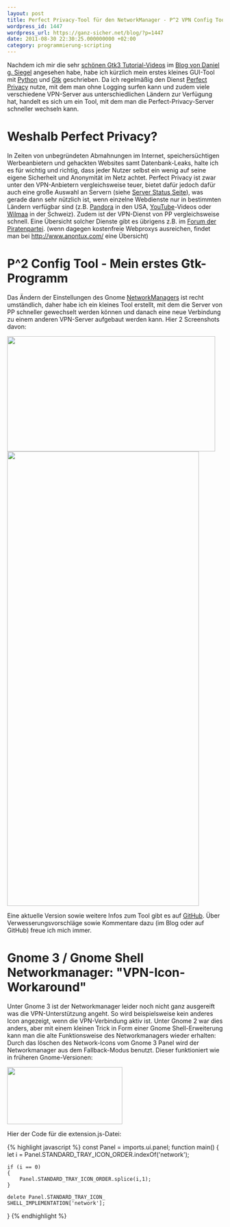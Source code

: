 ```yaml
---
layout: post
title: Perfect Privacy-Tool für den NetworkManager - P^2 VPN Config Tool
wordpress_id: 1447
wordpress_url: https://ganz-sicher.net/blog/?p=1447
date: 2011-08-30 22:30:25.000000000 +02:00
category: programmierung-scripting
---
```

Nachdem ich mir die sehr <a href="http://www.dgsiegel.net/news/2011_06_16-gnome_screencasts">schönen Gtk3 Tutorial-Videos</a> im <a href="http://www.dgsiegel.net/">Blog von Daniel g. Siegel</a> angesehen habe, habe ich kürzlich mein erstes kleines GUI-Tool mit <a href="http://www.python.org/">Python</a> und <a href="http://www.pygtk.org/">Gtk</a> geschrieben. Da ich regelmäßig den Dienst <a href="http://perfect-privacy.com/">Perfect Privacy</a> nutze, mit dem man ohne Logging surfen kann und zudem viele verschiedene VPN-Server aus unterschiedlichen Ländern zur Verfügung hat, handelt es sich um ein Tool, mit dem man die Perfect-Privacy-Server schneller wechseln kann.
<!--more-->

Weshalb Perfect Privacy?
========================
In Zeiten von unbegründeten Abmahnungen im Internet, speichersüchtigen Werbeanbietern und gehackten Websites samt Datenbank-Leaks, halte ich es für wichtig und richtig, dass jeder Nutzer selbst ein wenig auf seine eigene Sicherheit und Anonymität im Netz achtet. Perfect Privacy ist zwar unter den VPN-Anbietern vergleichsweise teuer, bietet dafür jedoch dafür auch eine große Auswahl an Servern (siehe <a href="https://blog.perfect-privacy.com/server-status/">Server Status Seite</a>), was gerade dann sehr nützlich ist, wenn einzelne Webdienste nur in bestimmten Ländern verfügbar sind (z.B. <a href="http://www.pandora.com/">Pandora</a> in den USA, <a href="http://www.youtube.com/">YouTube</a>-Videos oder <a href="http://www.wilmaa.com/">Wilmaa</a> in der Schweiz). Zudem ist der VPN-Dienst von PP vergleichsweise schnell.
Eine Übersicht solcher Dienste gibt es übrigens z.B. im <a href="http://forum.piratenpartei.de/viewtopic.php?t=992">Forum der Piratenpartei</a>. (wenn dagegen kostenfreie Webproxys ausreichen, findet man bei <a href="http://www.anontux.com/">http://www.anontux.com/</a> eine Übersicht)

P^2 Config Tool - Mein erstes Gtk-Programm
==========================================
Das Ändern der Einstellungen des Gnome <a href="http://live.gnome.org/NetworkManager/SystemSettings">NetworkManagers</a> ist recht umständlich, daher habe ich ein kleines Tool erstellt, mit dem die Server von PP schneller gewechselt werden können und danach eine neue Verbindung zu einem anderen VPN-Server aufgebaut werden kann. Hier 2 Screenshots davon:

<img class="borderimg centered" src="{{site.url}}/wp-content/uploads/1.jpg" alt="" width="486" height="268" />

<img class="borderimg centered" src="{{site.url}}/wp-content/uploads/2.jpg" alt="" width="448" height="1058" />

Eine aktuelle Version sowie weitere Infos zum Tool gibt es auf <a href="https://github.com/pylight/P-2-Config-Tool">GitHub</a>. Über Verwesserungsvorschläge sowie Kommentare dazu (im Blog oder auf GitHub) freue ich mich immer.


Gnome 3 / Gnome Shell Networkmanager: "VPN-Icon-Workaround"
============================================================
Unter Gnome 3 ist der Networkmanager leider noch nicht ganz ausgereift was die VPN-Unterstützung angeht. So wird beispielsweise kein anderes Icon angezeigt, wenn die VPN-Verbindung aktiv ist. Unter Gnome 2 war dies anders, aber mit einem kleinen Trick in Form einer Gnome Shell-Erweiterung kann man die alte Funktionsweise des Networkmanagers wieder erhalten: Durch das löschen des Network-Icons vom Gnome 3 Panel wird der Networkmanager aus dem Fallback-Modus benutzt. Dieser funktioniert wie in früheren Gnome-Versionen:

<img class="borderimg centered" src="{{site.url}}/wp-content/uploads/2.png" alt="" width="269" height="133" />

Hier der Code für die extension.js-Datei:

{% highlight javascript %}
const Panel = imports.ui.panel;
function main() {
	let i = Panel.STANDARD_TRAY_ICON_ORDER.indexOf('network');
	
	if (i == 0) 
	{
		Panel.STANDARD_TRAY_ICON_ORDER.splice(i,1);
	}
	
	delete Panel.STANDARD_TRAY_ICON_
	SHELL_IMPLEMENTATION['network'];
}
{% endhighlight %}
